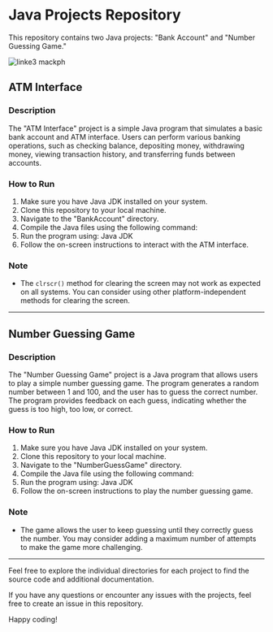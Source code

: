 # Java Projects Repository

This repository contains two Java projects: "Bank Account" and "Number Guessing Game."

![linke3 mackph](https://copyassignment.com/wp-content/uploads/2022/12/ATM-Management-System-Project-in-Java-675x443.jpg)
## ATM Interface

### Description

The "ATM Interface" project is a simple Java program that simulates a basic bank account and ATM interface. Users can perform various banking operations, such as checking balance, depositing money, withdrawing money, viewing transaction history, and transferring funds between accounts.

### How to Run

1. Make sure you have Java JDK installed on your system.
2. Clone this repository to your local machine.
3. Navigate to the "BankAccount" directory.
4. Compile the Java files using the following command:
5. Run the program using: Java JDK
6. Follow the on-screen instructions to interact with the ATM interface.

### Note

- The `clrscr()` method for clearing the screen may not work as expected on all systems. You can consider using other platform-independent methods for clearing the screen.

---

## Number Guessing Game

### Description

The "Number Guessing Game" project is a Java program that allows users to play a simple number guessing game. The program generates a random number between 1 and 100, and the user has to guess the correct number. The program provides feedback on each guess, indicating whether the guess is too high, too low, or correct.

### How to Run

1. Make sure you have Java JDK installed on your system.
2. Clone this repository to your local machine.
3. Navigate to the "NumberGuessGame" directory.
4. Compile the Java file using the following command:
5. Run the program using: Java JDK
6. Follow the on-screen instructions to play the number guessing game.

### Note

- The game allows the user to keep guessing until they correctly guess the number. You may consider adding a maximum number of attempts to make the game more challenging.

---

Feel free to explore the individual directories for each project to find the source code and additional documentation.

If you have any questions or encounter any issues with the projects, feel free to create an issue in this repository.

Happy coding!
